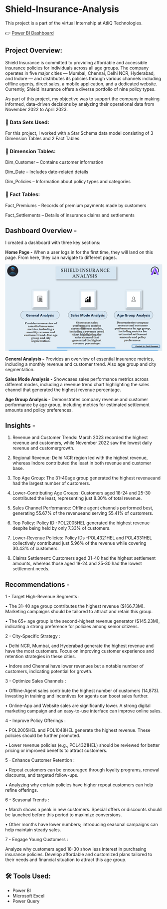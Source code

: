 # Shield-Insurance-Analysis
This project is a part of the virtual Internship at AtliQ Technologies.

👉 [Power BI Dashboard](https://app.powerbi.com/view?r=eyJrIjoiYTUzNWIxMjctNThhYy00ZTE3LTg0MWItMjRjZWVlMzJjN2IyIiwidCI6ImM2ZTU0OWIzLTVmNDUtNDAzMi1hYWU5LWQ0MjQ0ZGM1YjJjNCJ9)

## Project Overview:
Shield Insurance is committed to providing affordable and accessible insurance policies for individuals across all age groups. The company operates in five major cities — Mumbai, Chennai, Delhi NCR, Hyderabad, and Indore — and distributes its policies through various channels including offline agents, direct sales, a mobile application, and a dedicated website. Currently, Shield Insurance offers a diverse portfolio of nine policy types.

As part of this project, my objective was to support the company in making informed, data-driven decisions by analyzing their operational data from November 2022 to April 2023.

### 📁 Data Sets Used:
For this project, I worked with a Star Schema data model consisting of 3 Dimension Tables and 2 Fact Tables:

### 🔹 Dimension Tables:
Dim_Customer – Contains customer information

Dim_Date – Includes date-related details 

Dim_Policies – Information about policy types and categories

### 🔸 Fact Tables:
Fact_Premiums – Records of premium payments made by customers

Fact_Settlements – Details of insurance claims and settlements

## Dashboard Overview - 

I created a dashboard with three key sections:

**Home Page -** When a user logs in for the first time, they will land on this page. From here, they can navigate to different pages.

![home page](https://github.com/Punit-Kumawat/Shield-Insurance-Analysis/blob/main/Screenshot%202025-04-08%20173226.png)

**General Analysis -** Provides an overview of essential insurance metrics, including a monthly revenue and customer trend. Also age group and city segmentation.

**Sales Mode Analysis -** Showcases sales performance metrics across different modes, including a revenue trend chart highlighting the sales channel that generated the highest revenue percentage.

**Age Group Analysis -** Demonstrates company revenue and customer performance by age group, including metrics for estimated settlement amounts and policy preferences.

## Insights -

 1. Revenue and Customer Trends: March 2023 recorded the highest revenue and customers, while November 2022 saw the lowest daily revenue and customergrowth.

 2. Regional Revenue: Delhi NCR region led with the highest revenue, whereas Indore contributed the least in both revenue and customer base.

 3. Top Age Group: The 31-40age group generated the highest revenueand had the largest number of customers.

 4. Lower-Contributing Age Groups: Customers aged 18-24 and 25-30 contributed the least, representing just 8.30% of total revenue.

 5. Sales Channel Performance: Offline agent channels performed best, generating 55.67% of the revenueand serving 55.41% of customers.

 6. Top Policy: Policy ID -POL2005HEL generated the highest revenue despite being held by only 7.33% of customers.

 7. Lower-Revenue Policies: Policy IDs -POL4321HEL and POL4331HEL collectively contributed just 5.96% of the revenue while covering 30.43% of customers.

 8. Claims Settlement: Customers aged 31-40 had the highest settlement amounts, whereas those aged 18-24 and 25-30 had the lowest settlement needs.

## Recommendations -

 1 - Target High-Revenue Segments :

 • The 31-40 age group contributes the highest revenue ($166.73M). Marketing campaigns should be tailored to attract and retain this group.

 • The 65+ age group is the second-highest revenue generator ($145.23M), indicating a strong preference for policies among senior citizens.

 2 - City-Specific Strategy :

 • Delhi NCR, Mumbai, and Hyderabad generate the highest revenue and have the most customers. Focus on improving customer experience and retention strategies in these cities.

 • Indore and Chennai have lower revenues but a notable number of customers, indicating potential for growth.

 3 - Optimize Sales Channels :

 • Offline-Agent sales contribute the highest number of customers (14,873). Investing in training and incentives for agents can boost sales further.
 
 • Online-App and Website sales are significantly lower. A strong digital marketing campaign and an easy-to-use interface can improve online sales.

4 - Improve Policy Offerings :

 • POL2005HEL and POL1048HEL generate the highest revenue. These policies should be further promoted.
 
 • Lower revenue policies (e.g., POL4321HEL) should be reviewed for better pricing or improved benefits to attract customers.

 5 - Enhance Customer Retention :

 • Repeat customers can be encouraged through loyalty programs, renewal discounts, and targeted follow-ups.
 
 • Analyzing why certain policies have higher repeat customers can help refine offerings.

 6 - Seasonal Trends :

 • March shows a peak in new customers. Special offers or discounts should be launched before this period to maximize conversions.
 
 • Other months have lower numbers; introducing seasonal campaigns can help maintain steady sales.

 7 - Engage Young Customers :

 Analyze why customers aged 18-30 show less interest in purchasing insurance policies. Develop affordable and customized plans tailored to their needs and financial situation to attract this age group.


## 🛠 Tools Used:
- Power BI
- Microsoft Excel
- Power Query
